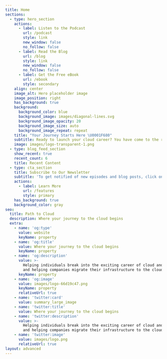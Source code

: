 ```yaml
---
title: Home
sections:
  - type: hero_section
    actions:
      - label: Listen to the Podcast
        url: /podcast
        style: link
        new_window: false
        no_follow: false
      - label: Read the Blog
        url: /blog
        style: link
        new_window: false
        no_follow: false
      - label: Get the Free eBook
        url: /ebook
        style: secondary
    align: center
    image_alt: Hero placeholder image
    image_position: right
    has_background: true
    background:
      background_color: blue
      background_image: images/diagonal-lines.svg
      background_image_opacity: 20
      background_image_size: auto
      background_image_repeat: repeat
    title: "Your Journey Starts Here \U0001F680"
    subtitle: Ready to launch your cloud career? You have come to the right place!
    image: images/logo-transparent-1.png
  - type: blog_feed_section
    show_recent: true
    recent_count: 6
    title: Recent Content
  - type: cta_section
    title: Subscribe to Our Newsletter
    subtitle: 'To get notified of new episodes and blog posts, click on Subscribe'
    actions:
      - label: Learn More
        url: /features
        style: primary
    has_background: true
    background_color: gray
seo:
  title: Path to Cloud
  description: Where your journey to the cloud begins
  extra:
    - name: 'og:type'
      value: website
      keyName: property
    - name: 'og:title'
      value: Where your journey to the cloud begins
      keyName: property
    - name: 'og:description'
      value: >-
        Helping individuals break into the exciting career of cloud and DevOps,
        and helping companies migrate their infrastructure to the cloud
      keyName: property
    - name: 'og:image'
      value: images/logo-66d19c47.png
      keyName: property
      relativeUrl: true
    - name: 'twitter:card'
      value: summary_large_image
    - name: 'twitter:title'
      value: Where your journey to the cloud begins
    - name: 'twitter:description'
      value: >-
        Helping individuals break into the exciting career of cloud and DevOps,
        and helping companies migrate their infrastructure to the cloud
    - name: 'twitter:image'
      value: images/logo.png
      relativeUrl: true
layout: advanced
---
```

